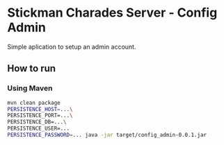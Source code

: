 # Stickman Charades Server - Config Admin

Simple aplication to setup an admin account.

## How to run

### Using Maven

```sh
mvn clean package
PERSISTENCE_HOST=...\
PERSISTENCE_PORT=...\
PERSISTENCE_DB=...\
PERSISTENCE_USER=...
PERSISTENCE_PASSWORD=... java -jar target/config_admin-0.0.1.jar
```
